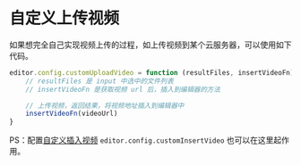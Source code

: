 # 自定义上传视频

如果想完全自己实现视频上传的过程，如上传视频到某个云服务器，可以使用如下代码。

```js
editor.config.customUploadVideo = function (resultFiles, insertVideoFn) {
    // resultFiles 是 input 中选中的文件列表
    // insertVideoFn 是获取视频 url 后，插入到编辑器的方法

    // 上传视频，返回结果，将视频地址插入到编辑器中
    insertVideoFn(videoUrl)
}
```

PS：配置[自定义插入视频](./15-自定义插入视频功能.md) `editor.config.customInsertVideo` 也可以在这里起作用。
